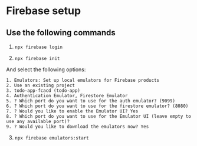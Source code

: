 # Firebase setup

## Use the following commands

1. `npx firebase login`

2. `npx firebase init`

  And select the following options:

    1. Emulators: Set up local emulators for Firebase products
    2. Use an existing project
    3. todo-app-fcacd (todo-app)
    4. Authentication Emulator, Firestore Emulator
    5. ? Which port do you want to use for the auth emulator? (9099)
    6. ? Which port do you want to use for the firestore emulator? (8080)
    7. ? Would you like to enable the Emulator UI? Yes
    8. ? Which port do you want to use for the Emulator UI (leave empty to use any available port)? 
    9. ? Would you like to download the emulators now? Yes

3. `npx firebase emulators:start`
